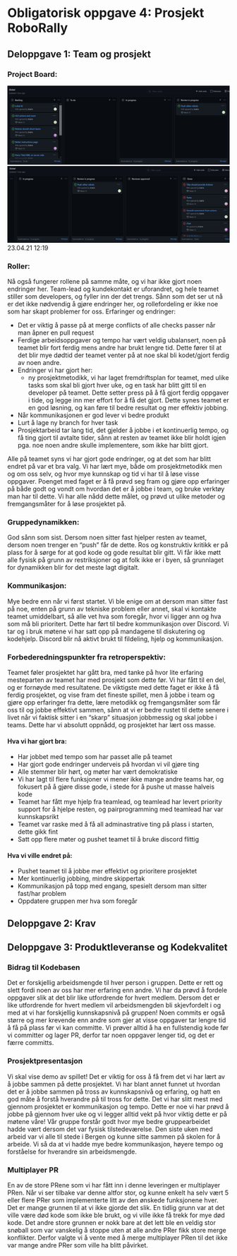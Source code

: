 # Obligatorisk oppgave 4: Prosjekt RoboRally

## Deloppgave 1: Team og prosjekt

### Project Board:
![Project board 1](./images/delivery4/project_board_1.png)
![Project board 2](./images/delivery4/project_board_2.png)
23.04.21 12:19

### Roller:

Nå også fungerer rollene på samme måte, og vi har ikke gjort noen endringer her. Team-lead og kundekontakt er
uforandret, og hele teamet stiller som developers, og fyller inn der det trengs. Sånn som det ser ut nå er det ikke
nødvendig å gjøre endringer her, og rollefordeling er ikke noe som har skapt problemer for oss. Erfaringer og endringer:

* Det er viktig å passe på at merge conflicts of alle checks passer når man åpner en pull request
* Ferdige arbeidsoppgaver og tempo har vært veldig ubalansert, noen på teamet blir fort ferdig mens andre har brukt
  lengre tid. Dette fører til at det blir mye dødtid der teamet venter på at noe skal bli kodet/gjort ferdig av noen
  andre.
* Endringer vi har gjort her:
    * ny prosjektmetodikk, vi har laget fremdriftsplan for teamet, med ulike tasks som skal bli gjort hver uke, og en
      task har blitt gitt til en developer på teamet. Dette setter press på å få gjort ferdig oppgaver i tide, og legge
      inn mer effort for å få det gjort. Dette synes teamet er en god løsning, og kan føre til bedre resultat og mer
      effektiv jobbing.
* Når kommunikasjonen er god lever vi bedre produkt
* Lurt å lage ny branch for hver task
* Prosjektarbeid tar lang tid, det gjelder å jobbe i et kontinuerlig tempo, og få ting gjort til avtalte tider, sånn at
  resten av teamet ikke blir holdt igjen pga. noe noen andre skulle implementere, som ikke har blitt gjort.

Alle på teamet syns vi har gjort gode endringer, og at det som har blitt endret på var et bra valg. Vi har lært mye,
både om prosjektmetodikk men og om oss selv, og hvor mye kunnskap og tid vi har til å løse visse oppgaver. Poenget med
faget er å få prøvd seg fram og gjøre opp erfaringer på både godt og vondt om hvordan det er å jobbe i team, og bruke
verktøy man har til dette. Vi har alle nådd dette målet, og prøvd ut ulike metoder og fremgangsmåter for å løse
prosjektet på.

### Gruppedynamikken:

God sånn som sist. Dersom noen sitter fast hjelper resten av teamet, dersom noen trenger en “push” får de dette. Ros og
konstruktiv kritikk er på plass for å sørge for at god kode og gode resultat blir gitt. Vi får ikke møtt alle fysisk på
grunn av restriksjoner og at folk ikke er i byen, så grunnlaget for dynamikken blir for det meste lagt digitalt.

### Kommunikasjon:

Mye bedre enn når vi først startet. Vi ble enige om at dersom man sitter fast på noe, enten på grunn av tekniske problem
eller annet, skal vi kontakte teamet umiddelbart, så alle vet hva som foregår, hvor vi ligger ann og hva som må bli
prioritert. Dette har ført til bedre kommunikasjon over Discord. Vi tar og i bruk møtene vi har satt opp på mandagene
til diskutering og kodehjelp. Discord blir nå aktivt brukt til fildeling, hjelp og kommunikasjon.

### Forbederedningspunkter fra retroperspektiv:

Teamet føler prosjektet har gått bra, med tanke på hvor lite erfaring mesteparten av teamet har med prosjekt som dette
før. Vi har fått til en del, og er fornøyde med resultatene. De viktigste med dette faget er ikke å få ferdig
prosjektet, og vise fram det fineste spillet, men å jobbe i team og gjøre opp erfaringer fra dette, lære metodikk og
fremgangsmåter som får oss til og jobbe effektivt sammen, sånn at vi er bedre rustet til dette senere i livet når vi
faktisk sitter i en “skarp” situasjon jobbmessig og skal jobbe i teams. Dette har vi absolutt oppnådd, og prosjektet har
lært oss masse.

#### Hva vi har gjort bra:

* Har jobbet med tempo som har passet alle på teamet
* Har gjort gode endringer underveis på hvordan vi vil gjøre ting
* Alle stemmer blir hørt, og møter har vært demokratiske
* Vi har lagt til flere funksjoner vi mener ikke mange andre teams har, og fokusert på å gjøre disse gode, i stede for å
  pushe ut masse halveis kode
* Teamet har fått mye hjelp fra teamlead, og teamlead har levert priority support for å hjelpe resten, og
  pairprogramming med teamlead har var kunnskapsrikt
* Teamet var raske med å få all adminastrative ting på plass i starten, dette gikk fint
* Satt opp flere møter og pushet teamet til å bruke discord flittig

#### Hva vi ville endret på:

* Pushet teamet til å jobbe mer effektivt og prioritere prosjektet
* Mer kontinuerlig jobbing, mindre skippertak
* Kommunikasjon på topp med engang, spesielt dersom man sitter fast/har problem
* Oppdatere gruppen mer hva som foregår

## Deloppgave 2: Krav

## Deloppgave 3: Produktleveranse og Kodekvalitet

### Bidrag til Kodebasen

Det er forskjellig arbeidsmengde til hver person i gruppen. Dette er rett og slett fordi noen av oss har mer erfaring
enn andre. Vi har da prøvd å fordele oppgaver slik at det blir like utfordrende for hvert medlem. Dersom det er like
utfordrende for hvert medlem vil arbeidsmengden bli skjevfordelt i og med at vi har forskjellig kunnskapsnivå på
gruppen! Noen commits er også større og mer krevende enn andre som gjer at visse oppgaver tar lengre tid å få på plass
før vi kan committe. Vi prøver alltid å ha en fullstendig kode før vi committer og lager PR, derfor tar noen oppgaver
lenger tid, og det er færre committs.

### Prosjektpresentasjon

Vi skal vise demo av spillet! Det er viktig for oss å få frem det vi har lært av å jobbe sammen på dette prosjektet. Vi
har blant annet funnet ut hvordan det er å jobbe sammen på tross av kunnskapsnivå og erfaring, og hatt en god måte å
forstå hverandre på til tross for dette. Det vi har slitt mest med gjennom prosjektet er kommunikasjon og tempo. Dette
er noe vi har prøvd å jobbe på gjennom hver uke og vi legger alltid vekt på hvor viktig dette er på møtene våre! Vår
gruppe forstår godt hvor mye bedre gruppearbeidet hadde vært dersom det var fysisk tilstedeværelse. Den siste uken med
arbeid var vi alle til stede i Bergen og kunne sitte sammen på skolen for å arbeide. Vi så da at vi hadde mye bedre
kommunikasjon, høyere tempo og forståelse for hverandre sin arbeidsmengde.

### Multiplayer PR

En av de store PRene som vi har fått inn i denne leveringen er multiplayer PRen. Når vi ser tilbake var denne altfor
stor, og kunne enkelt ha selv vært 5 eller flere PRer som implementerte litt av den ønskede funksjonene hver. Det er
mange grunnen til at vi ikke gjorde det slik. En tidlig grunn var at det ville være død kode som ikke ble brukt, og vi
ville ikke få trekk for mye død kode. Det andre store grunnen er nokk bare at det lett ble en veldig stor snøball som
var vanskelig å stoppe uten at alle andre PRer fikk store merge konflikter. Derfor valgte vi å vente med å merge
multiplayer PRen til det ikke var mange andre PRer som ville ha blitt påvirket.

